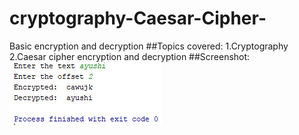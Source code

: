 # cryptography-Caesar-Cipher-
Basic encryption and decryption
##Topics covered:
 1.Cryptography
 2.Caesar cipher encryption and decryption
##Screenshot:
![image](https://github.com/ayushi1376/cryptography-Caesar-Cipher-/blob/master/Untitled.png)

